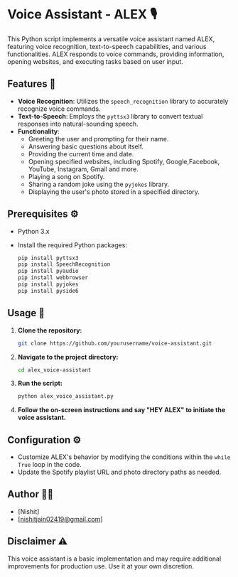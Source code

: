 # Voice Assistant - ALEX 🎙️

This Python script implements a versatile voice assistant named ALEX, featuring voice recognition, text-to-speech capabilities, and various functionalities. ALEX responds to voice commands, providing information, opening websites, and executing tasks based on user input.

## Features 🌟

- **Voice Recognition**: Utilizes the `speech_recognition` library to accurately recognize voice commands.
- **Text-to-Speech**: Employs the `pyttsx3` library to convert textual responses into natural-sounding speech.
- **Functionality**:
  - Greeting the user and prompting for their name.
  - Answering basic questions about itself.
  - Providing the current time and date.
  - Opening specified websites, including Spotify, Google,Facebook, YouTube, Instagram, Gmail and more.
  - Playing a song on Spotify.
  - Sharing a random joke using the `pyjokes` library.
  - Displaying the user's photo stored in a specified directory.

## Prerequisites ⚙️

- Python 3.x
- Install the required Python packages:

  ```bash
  pip install pyttsx3
  pip install SpeechRecognition
  pip install pyaudio
  pip install webbrowser
  pip install pyjokes
  pip install pyside6  
  ```

## Usage 🚀

1. **Clone the repository:**

    ```bash
    git clone https://github.com/yourusername/voice-assistant.git
    ```

2. **Navigate to the project directory:**

    ```bash
    cd alex_voice-assistant
    ```

3. **Run the script:**

    ```bash
    python alex_voice_assistant.py
    ```

4. **Follow the on-screen instructions and say "HEY ALEX" to initiate the voice assistant.**

## Configuration ⚙️

- Customize ALEX's behavior by modifying the conditions within the `while True` loop in the code.
- Update the Spotify playlist URL and photo directory paths as needed.


## Author 🧑‍💻

- [Nishit]
- [nishitjain02419@gmail.com]

## Disclaimer ⚠️

This voice assistant is a basic implementation and may require additional improvements for production use. Use it at your own discretion.
